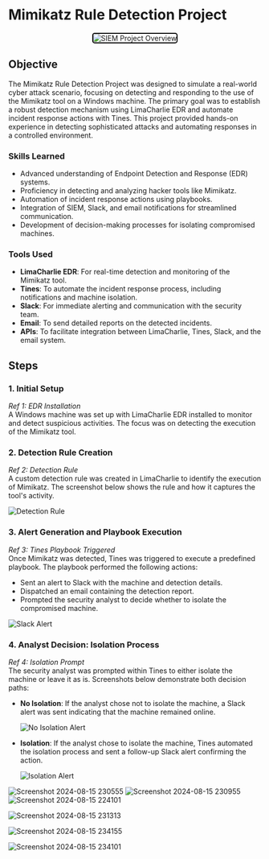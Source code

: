 # Mimikatz Rule Detection Project

<div style="text-align: center;">
  <img src="https://github.com/user-attachments/assets/c7b40fae-567f-43b1-8706-1e0031590b5a" alt="SIEM Project Overview" style="border: 2px solid #000; border-radius: 5px;">
</div>



## Objective

The Mimikatz Rule Detection Project was designed to simulate a real-world cyber attack scenario, focusing on detecting and responding to the use of the Mimikatz tool on a Windows machine. The primary goal was to establish a robust detection mechanism using LimaCharlie EDR and automate incident response actions with Tines. This project provided hands-on experience in detecting sophisticated attacks and automating responses in a controlled environment.

### Skills Learned

- Advanced understanding of Endpoint Detection and Response (EDR) systems.
- Proficiency in detecting and analyzing hacker tools like Mimikatz.
- Automation of incident response actions using playbooks.
- Integration of SIEM, Slack, and email notifications for streamlined communication.
- Development of decision-making processes for isolating compromised machines.

### Tools Used

- **LimaCharlie EDR**: For real-time detection and monitoring of the Mimikatz tool.
- **Tines**: To automate the incident response process, including notifications and machine isolation.
- **Slack**: For immediate alerting and communication with the security team.
- **Email**: To send detailed reports on the detected incidents.
- **APIs**: To facilitate integration between LimaCharlie, Tines, Slack, and the email system.

## Steps

### 1. Initial Setup

*Ref 1: EDR Installation*  
A Windows machine was set up with LimaCharlie EDR installed to monitor and detect suspicious activities. The focus was on detecting the execution of the Mimikatz tool.

### 2. Detection Rule Creation

*Ref 2: Detection Rule*  
A custom detection rule was created in LimaCharlie to identify the execution of Mimikatz. The screenshot below shows the rule and how it captures the tool's activity.

![Detection Rule](https://imgur.com/link-to-your-screenshot)

### 3. Alert Generation and Playbook Execution

*Ref 3: Tines Playbook Triggered*  
Once Mimikatz was detected, Tines was triggered to execute a predefined playbook. The playbook performed the following actions:
- Sent an alert to Slack with the machine and detection details.
- Dispatched an email containing the detection report.
- Prompted the security analyst to decide whether to isolate the compromised machine.

![Slack Alert](https://imgur.com/link-to-your-screenshot)

### 4. Analyst Decision: Isolation Process

*Ref 4: Isolation Prompt*  
The security analyst was prompted within Tines to either isolate the machine or leave it as is. Screenshots below demonstrate both decision paths:

- **No Isolation**: If the analyst chose not to isolate the machine, a Slack alert was sent indicating that the machine remained online.
  
  ![No Isolation Alert](https://imgur.com/link-to-your-screenshot)

- **Isolation**: If the analyst chose to isolate the machine, Tines automated the isolation process and sent a follow-up Slack alert confirming the action.
  
  ![Isolation Alert](https://imgur.com/link-to-your-screenshot)

![Screenshot 2024-08-15 230555](https://github.com/user-attachments/assets/447be739-caf7-4b0b-87a7-3e19c1704ee2)
![Screenshot 2024-08-15 230955](https://github.com/user-attachments/assets/c4c656db-84f5-40b1-9875-15fb7021a251)
![Screenshot 2024-08-15 224101](https://github.com/user-attachments/assets/8d0aac3b-78e0-4db8-bfd7-5d6787809c17)


![Screenshot 2024-08-15 231313](https://github.com/user-attachments/assets/acbdcd15-7233-45a8-a955-47110cd33707)


![Screenshot 2024-08-15 234155](https://github.com/user-attachments/assets/69884420-10f2-4074-84a1-aeb6197ca273)

![Screenshot 2024-08-15 234101](https://github.com/user-attachments/assets/4f8502c4-133d-4fc3-a35b-486ff18f592a)




  

